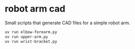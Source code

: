 # robot arm cad

Small scripts that generate CAD files for a simple robot arm.

```bash
uv run elbow-forearm.py
uv run upper-arm.py
uv run wrist-bracket.py
```


